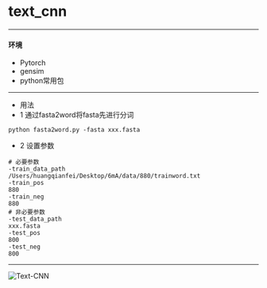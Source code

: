 # text_cnn
******************
#### 环境
* Pytorch
* gensim
* python常用包
***************
* 用法
* 1 通过fasta2word将fasta先进行分词
```
python fasta2word.py -fasta xxx.fasta
```
* 2 设置参数
```
# 必要参数
-train_data_path
/Users/huangqianfei/Desktop/6mA/data/880/trainword.txt
-train_pos
880
-train_neg
880
# 非必要参数
-test_data_path
xxx.fasta
-test_pos
800
-test_neg
800
```

******************************
![Text-CNN](https://github.com/huangqianfei0916/learn_nlp/blob/master/text_cnn/1.png)
